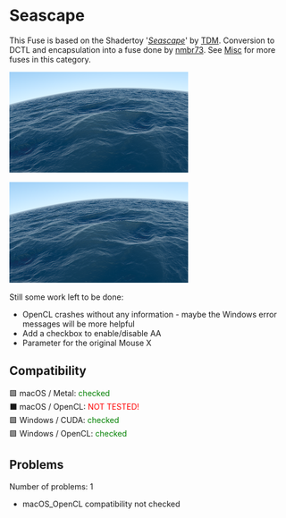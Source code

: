 # Seascape

This Fuse is based on the Shadertoy '_[Seascape](https://www.shadertoy.com/view/Ms2SD1)_' by [TDM](https://www.shadertoy.com/user/TDM). Conversion to DCTL and encapsulation into a fuse done by [nmbr73](../../Site/Profiles/nmbr73.md). See [Misc](README.md) for more fuses in this category.

[![Seascape Thumbnail](Seascape.png)](https://www.shadertoy.com/view/Ms2SD1 "View on Shadertoy.com")



<!-- +++ DO NOT REMOVE THIS COMMENT +++ DO NOT ADD OR EDIT ANY TEXT BEFORE THIS LINE +++ IT WOULD BE A REALLY BAD IDEA +++ -->

![thumbnail](Seascape.png "Seascape Thumb")

Still some work left to be done:
- OpenCL crashes without any information - maybe the Windows error messages will be more helpful
- Add a checkbox to enable/disable AA
- Parameter for the original Mouse X

<!-- +++ DO NOT REMOVE THIS COMMENT +++ DO NOT EDIT ANY TEXT THAT COMES AFTER THIS LINE +++ TRUST ME: JUST DON'T DO IT +++ -->

## Compatibility

🟩 macOS / Metal: <span style="color:green; ">checked</span><br />
⬛ macOS / OpenCL: <span style="color:red; ">NOT TESTED!</span><br />
🟩 Windows / CUDA: <span style="color:green; ">checked</span><br />
🟩 Windows / OpenCL: <span style="color:green; ">checked</span><br />


## Problems

Number of problems: 1

- macOS_OpenCL compatibility not checked



